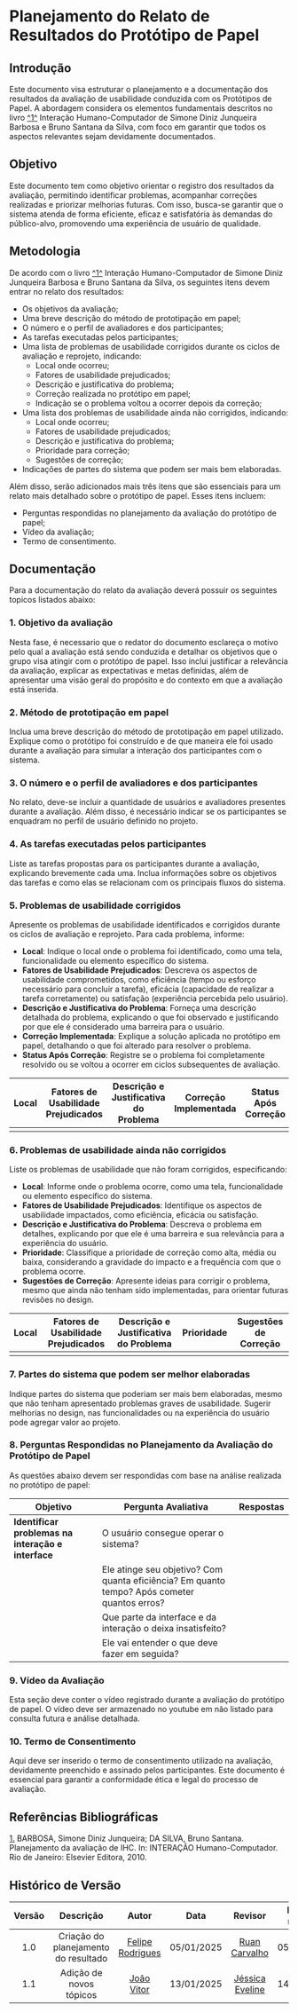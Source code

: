# Planejamento do Relato de Resultados do Protótipo de Papel

## Introdução

Este documento visa estruturar o planejamento e a documentação dos resultados da avaliação de usabilidade conduzida com os Protótipos de Papel. A abordagem considera os elementos fundamentais descritos no livro <a id="anchor_1" href="#FRM1">^1^</a>  Interação Humano-Computador de Simone Diniz Junqueira Barbosa e Bruno Santana da Silva, com foco em garantir que todos os aspectos relevantes sejam devidamente documentados.

## Objetivo

Este documento tem como objetivo orientar o registro dos resultados da avaliação, permitindo identificar problemas, acompanhar correções realizadas e priorizar melhorias futuras. Com isso, busca-se garantir que o sistema atenda de forma eficiente, eficaz e satisfatória às demandas do público-alvo, promovendo uma experiência de usuário de qualidade.


## Metodologia

De acordo com o livro <a id="anchor_1" href="#FRM1">^1^</a> Interação Humano-Computador de Simone Diniz Junqueira Barbosa e Bruno Santana da Silva, os seguintes itens devem entrar no relato dos resultados:

- Os objetivos da avaliação;
- Uma breve descrição do método de prototipação em papel;
- O número e o perfil de avaliadores e dos participantes;
- As tarefas executadas pelos participantes;
- Uma lista de problemas de usabilidade corrigidos durante os ciclos de avaliação e reprojeto, indicando:
    - Local onde ocorreu;
    - Fatores de usabilidade prejudicados;
    - Descrição e justificativa do problema;
    - Correção realizada no protótipo em papel;
    - Indicação se o problema voltou a ocorrer depois da correção;
- Uma lista dos problemas de usabilidade ainda não corrigidos, indicando:
    - Local onde ocorreu;
    - Fatores de usabilidade prejudicados;
    - Descrição e justificativa do problema;
    - Prioridade para correção;
    - Sugestões de correção;
- Indicações de partes do sistema que podem ser mais bem elaboradas.

Além disso, serão adicionados mais três itens que são essenciais para um relato mais detalhado sobre o protótipo de papel. Esses itens incluem:

- Perguntas respondidas no planejamento da avaliação do protótipo de papel;
- Vídeo da avaliação;
- Termo de consentimento.

## Documentação

Para a documentação do relato da avaliação deverá possuir os seguintes topicos listados abaixo:

### 1. Objetivo da avaliação

Nesta fase, é necessario que o redator do documento esclareça o motivo pelo qual a avaliação está sendo conduzida e detalhar os objetivos que o grupo visa atingir com o protótipo de papel. Isso inclui justificar a relevância da avaliação, explicar as expectativas e metas definidas, além de apresentar uma visão geral do propósito e do contexto em que a avaliação está inserida.

### 2. Método de prototipação em papel

Inclua uma breve descrição do método de prototipação em papel utilizado. Explique como o protótipo foi construído e de que maneira ele foi usado durante a avaliação para simular a interação dos participantes com o sistema.

### 3. O número e o perfil de avaliadores e dos participantes

No relato, deve-se incluir a quantidade de usuários e avaliadores presentes durante a avaliação. Além disso, é necessário indicar se os participantes se enquadram no perfil de usuário definido no projeto.

### 4. As tarefas executadas pelos participantes

Liste as tarefas propostas para os participantes durante a avaliação, explicando brevemente cada uma. Inclua informações sobre os objetivos das tarefas e como elas se relacionam com os principais fluxos do sistema.

### 5. Problemas de usabilidade corrigidos

Apresente os problemas de usabilidade identificados e corrigidos durante os ciclos de avaliação e reprojeto. Para cada problema, informe:

- **Local**: Indique o local onde o problema foi identificado, como uma tela, funcionalidade ou elemento específico do sistema.
- **Fatores de Usabilidade Prejudicados**: Descreva os aspectos de usabilidade comprometidos, como eficiência (tempo ou esforço necessário para concluir a tarefa), eficácia (capacidade de realizar a tarefa corretamente) ou satisfação (experiência percebida pelo usuário).
- **Descrição e Justificativa do Problema**: Forneça uma descrição detalhada do problema, explicando o que foi observado e justificando por que ele é considerado uma barreira para o usuário.
- **Correção Implementada**: Explique a solução aplicada no protótipo em papel, detalhando o que foi alterado para resolver o problema.
- **Status Após Correção**: Registre se o problema foi completamente resolvido ou se voltou a ocorrer em ciclos subsequentes de avaliação.

| **Local**                     | **Fatores de Usabilidade Prejudicados** | **Descrição e Justificativa do Problema**                      | **Correção Implementada**                       | **Status Após Correção** |
|-------------------------------|------------------------------------------|----------------------------------------------------------------|------------------------------------------------|--------------------------|
| | | | | |

### 6. Problemas de usabilidade ainda não corrigidos

Liste os problemas de usabilidade que não foram corrigidos, especificando:

- **Local**: Informe onde o problema ocorre, como uma tela, funcionalidade ou elemento específico do sistema.
- **Fatores de Usabilidade Prejudicados**: Identifique os aspectos de usabilidade impactados, como eficiência, eficácia ou satisfação.
- **Descrição e Justificativa do Problema**: Descreva o problema em detalhes, explicando por que ele é uma barreira e sua relevância para a experiência do usuário.
- **Prioridade**: Classifique a prioridade de correção como alta, média ou baixa, considerando a gravidade do impacto e a frequência com que o problema ocorre.
- **Sugestões de Correção**: Apresente ideias para corrigir o problema, mesmo que ainda não tenham sido implementadas, para orientar futuras revisões no design.

| **Local**                     | **Fatores de Usabilidade Prejudicados** | **Descrição e Justificativa do Problema**                      | **Prioridade**                       | **Sugestões de Correção** |
|-------------------------------|------------------------------------------|----------------------------------------------------------------|------------------------------------------------|--------------------------|
| | | | | |

### 7. Partes do sistema que podem ser melhor elaboradas

Indique partes do sistema que poderiam ser mais bem elaboradas, mesmo que não tenham apresentado problemas graves de usabilidade. Sugerir melhorias no design, nas funcionalidades ou na experiência do usuário pode agregar valor ao projeto.

### 8. Perguntas Respondidas no Planejamento da Avaliação do Protótipo de Papel

As questões abaixo devem ser respondidas com base na análise realizada no protótipo de papel:

| **Objetivo** | **Pergunta Avaliativa** | **Respostas** |
|--------------|-------------------------|---------------|
| **Identificar problemas na interação e interface** | O usuário consegue operar o sistema? | |
| | Ele atinge seu objetivo? Com quanta eficiência? Em quanto tempo? Após cometer quantos erros? | |
| | Que parte da interface e da interação o deixa insatisfeito? | |
| | Ele vai entender o que deve fazer em seguida? | |

### 9. Vídeo da Avaliação

Esta seção deve conter o vídeo registrado durante a avaliação do protótipo de papel. O vídeo deve ser armazenado no youtube em não listado para consulta futura e análise detalhada.

### 10. Termo de Consentimento

Aqui deve ser inserido o termo de consentimento utilizado na avaliação, devidamente preenchido e assinado pelos participantes. Este documento é essencial para garantir a conformidade ética e legal do processo de avaliação.

## Referências Bibliográficas

<a id="FRM1" href="#anchor_1">1.</a> BARBOSA, Simone Diniz Junqueira; DA SILVA, Bruno Santana. Planejamento da avaliação de IHC. In: INTERAÇÃO Humano-Computador. Rio de Janeiro: Elsevier Editora, 2010.

## Histórico de Versão

| Versão |               Descrição                |   Autor    |    Data    |    Revisor     | Data de revisão |
| :----: | :------------------------------------: | :--------: | :--------: | :------------: | :-------------: |
|  1.0   | Criação do planejamento do resultado | [Felipe Rodrigues](https://github.com/felipeJRdev) | 05/01/2025 | [Ruan Carvalho](https://github.com/Ruan-Carvalho) | 05/01/2025 |
|  1.1   | Adição de novos tópicos | [João Vitor](https://github.com/Jauzimm) | 13/01/2025 | [Jéssica Eveline](https://github.com/xzxjesse) | 14/01/2025 |
